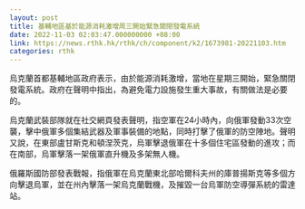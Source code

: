 ```yaml
---
layout: post
title: 基輔地區基於能源消耗激增周三開始緊急關閉發電系統
date: 2022-11-03 02:03:47.000000000 +08:00
link: https://news.rthk.hk/rthk/ch/component/k2/1673981-20221103.htm
categories: rthk
---
```


烏克蘭首都基輔地區政府表示，由於能源消耗激增，當地在星期三開始，緊急關閉發電系統。政府在聲明中指出，為避免電力設施發生重大事故，有關做法是必要的。

烏克蘭武裝部隊就在社交網頁發表聲明，指空軍在24小時內，向俄軍發動33次空襲，擊中俄軍多個集結武器及軍事裝備的地點，同時打擊了俄軍的防空陣地。聲明又說，在東部盧甘斯克和頓涅茨克，烏軍擊退俄軍在十多個住宅區發動的進攻；而在南部，烏軍擊落一架俄軍直升機及多架無人機。

俄羅斯國防部發表戰報，指俄軍在烏克蘭東北部哈爾科夫州的庫普揚斯克等多個方向擊退烏軍，並在州內擊落一架烏克蘭戰機，及摧毀一台烏軍防空導彈系統的雷達站。
